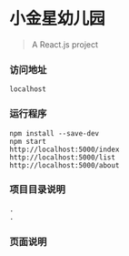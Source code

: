 # 小金星幼儿园

> A React.js project

### 访问地址
```
localhost
```

### 运行程序 
```
npm install --save-dev
npm start     
http://localhost:5000/index
http://localhost:5000/list
http://localhost:5000/about

```

### 项目目录说明
```
.
.
```

### 页面说明
```
```

